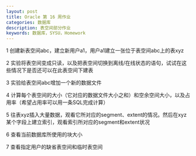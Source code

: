 ```yaml
---
layout: post
title: Oracle 第 16 周作业
categories: 数据库
description: 表空间部分作业
keywords: 数据库，SYSU，Homework
---
```


1 创建新表空间abc，建立新用户a1，用户a1建立一张位于表空间abc上的表xyz



2 实验将表空间变成只读，以及把表空间切换到离线/在线状态的语句，试试在这些情况下是否还可以在此表空间下建表



3 实验给表空间abc增加一个新的数据文件



4 计算每个表空间的大小（它对应的数据文件大小之和）和空余空间大小，以及占用率（希望占用率可以用一条SQL完成计算）



5 往表xyz插入大量数据，观看它所对应的segment、extent的情况。然后在xyz某个字段上建立索引，观看索引所对应的segment和extent状况



6 查看当前数据库所使用的块大小



7 查看指定用户的缺省表空间和临时表空间



